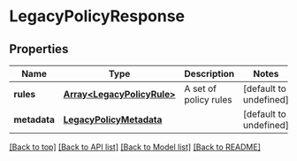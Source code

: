 # LegacyPolicyResponse

## Properties

|Name | Type | Description | Notes|
|------------ | ------------- | ------------- | -------------|
|**rules** | [**Array&lt;LegacyPolicyRule&gt;**](LegacyPolicyRule.md) | A set of policy rules | [default to undefined]|
|**metadata** | [**LegacyPolicyMetadata**](LegacyPolicyMetadata.md) |  | [default to undefined]|




[[Back to top]](#) [[Back to API list]](../../README.md#documentation-for-api-endpoints) [[Back to Model list]](../../README.md#documentation-for-models) [[Back to README]](../../README.md)
